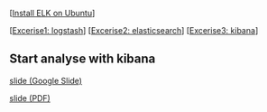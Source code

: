 [[Install ELK on Ubuntu](UBUNTU.md)]

[[Excerise1: logstash](../exercise-1)]
[[Excerise2: elasticsearch](../exercise-2)]
[[Excerise3: kibana](../exercise-3)]

## Start analyse with kibana
[slide (Google Slide)](https://docs.google.com/presentation/d/1DmWtymUr9hPS5JGtBLpnN0PSSE7RB5XBocNsaEsRnyM/edit?usp=sharing)

[slide (PDF)](./kibana.pdf)